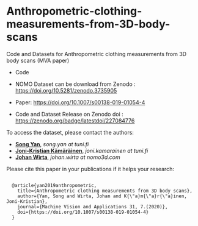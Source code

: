 # Anthropometric-clothing-measurements-from-3D-body-scans
Code and Datasets for Anthropometric clothing measurements from 3D body scans (MVA paper)

 - Code

 - NOMO Dataset can be download from Zenodo : https://doi.org/10.5281/zenodo.3735905
  
 - Paper: https://doi.org/10.1007/s00138-019-01054-4
 
 - Code and Dataset Release on Zenodo doi : https://zenodo.org/badge/latestdoi/227084776

To access the dataset, please contact the authors:
 - [**Song Yan**](https://scholar.google.com/citations?user=nmLU3wwAAAAJ&hl=en), _song.yan at tuni.fi_
 - [**Joni-Kristian Kämäräinen**](http://vision.cs.tut.fi/personal/JoniKamarainen/), _joni.kamarainen at tuni.fi_
 - [**Johan Wirta**](https://nomo3d.com), _johan.wirta at nomo3d.com_

Please cite this paper in your publications if it helps your research:
<pre><code>
  @article{yan2019anthropometric,
    title={Anthropometric clothing measurements from 3D body scans},
    author={Yan, Song and Wirta, Johan and K{\"a}m{\"a}r{\"a}inen, Joni-Kristian},
    journal={Machine Vision and Applications 31, 7.(2020)},
    doi={https://doi.org/10.1007/s00138-019-01054-4}
  }
</code></pre>
